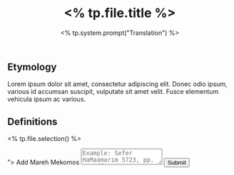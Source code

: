 <div class="card">
<header>
	<h1><% tp.file.title %></h1>
	<p class="subtitle"> <% tp.system.prompt("Translation") %></p>
</header>
	<section>
	</section>
</div>

## Etymology

Lorem ipsum dolor sit amet, consectetur adipiscing elit. Donec odio ipsum, various id accumsan suscipit, vulputate sit amet velit. Fusce elementum vehicula ipsum ac various.

## Definitions

<% tp.file.selection() %>

<div class="rectangle">
  <form action="https://submit-form.com/PyS1Ogeqs">
	<input type="hidden" name="page-id" value="<% tp.file.title.match(/[a-zA-Z]/g).join("") %>">
	<label for="message">Add Mareh Mekomos</label>
	<textarea
	  id="message"
	  name="message"
	  placeholder="Example: Sefer HaMaamarim 5723, pp. 111 ff."
	  required
	></textarea>
	<button type="submit">Submit</button>
  </form>
</div>
